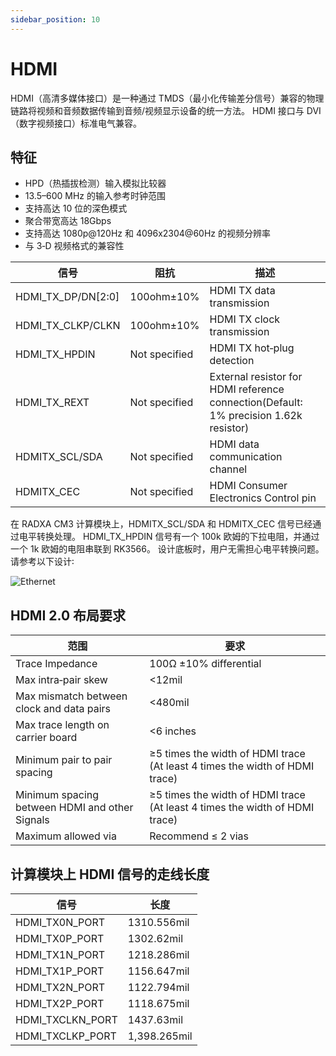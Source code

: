 ```yaml
---
sidebar_position: 10
---
```


# HDMI

HDMI（高清多媒体接口）是一种通过 TMDS（最小化传输差分信号）兼容的物理链路将视频和音频数据传输到音频/视频显示设备的统一方法。 HDMI 接口与 DVI（数字视频接口）标准电气兼容。

## 特征

- HPD（热插拔检测）输入模拟比较器
- 13.5–600 MHz 的输入参考时钟范围
- 支持高达 10 位的深色模式
- 聚合带宽高达 18Gbps
- 支持高达 1080p@120Hz 和 4096x2304@60Hz 的视频分辨率
- 与 3‑D 视频格式的兼容性

| 信号               | 阻抗          | 描述                                                                                  |
| ------------------ | ------------- | ------------------------------------------------------------------------------------- |
| HDMI_TX_DP/DN[2꞉0] | 100ohm±10%    | HDMI TX data transmission                                                             |
| HDMI_TX_CLKP/CLKN  | 100ohm±10%    | HDMI TX clock transmission                                                            |
| HDMI_TX_HPDIN      | Not specified | HDMI TX hot‑plug detection                                                            |
| HDMI_TX_REXT       | Not specified | External resistor for HDMI reference connection(Default꞉ 1% precision 1.62k resistor) |
| HDMITX_SCL/SDA     | Not specified | HDMI data communication channel                                                       |
| HDMITX_CEC         | Not specified | HDMI Consumer Electronics Control pin                                                 |

在 RADXA CM3 计算模块上，HDMITX_SCL/SDA 和 HDMITX_CEC 信号已经通过电平转换处理。 HDMI_TX_HPDIN 信号有一个 100k 欧姆的下拉电阻，并通过一个 1k 欧姆的电阻串联到 RK3566。 设计底板时，用户无需担心电平转换问题。 请参考以下设计꞉

![Ethernet](/img/cm3/hdmi-design.webp)

## HDMI 2.0 布局要求

| 范围                                           | 要求                                                                        |
| ---------------------------------------------- | --------------------------------------------------------------------------- |
| Trace Impedance                                | 100Ω ±10% differential                                                      |
| Max intra‑pair skew                            | \<12mil                                                                     |
| Max mismatch between clock and data pairs      | \<480mil                                                                    |
| Max trace length on carrier board              | \<6 inches                                                                  |
| Minimum pair to pair spacing                   | ≥5 times the width of HDMI trace (At least 4 times the width of HDMI trace) |
| Minimum spacing between HDMI and other Signals | ≥5 times the width of HDMI trace (At least 4 times the width of HDMI trace) |
| Maximum allowed via                            | Recommend ≤ 2 vias                                                          |

## 计算模块上 HDMI 信号的走线长度

| 信号             | 长度         |
| ---------------- | ------------ |
| HDMI_TX0N_PORT   | 1310.556mil  |
| HDMI_TX0P_PORT   | 1302.62mil   |
| HDMI_TX1N_PORT   | 1218.286mil  |
| HDMI_TX1P_PORT   | 1156.647mil  |
| HDMI_TX2N_PORT   | 1122.794mil  |
| HDMI_TX2P_PORT   | 1118.675mil  |
| HDMI_TXCLKN_PORT | 1437.63mil   |
| HDMI_TXCLKP_PORT | 1,398.265mil |
